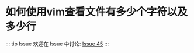 # 如何使用vim查看文件有多少个字符以及多少行



::: tip Issue 
 欢迎在 Issue 中讨论: [Issue 45](https://github.com/shfshanyue/Daily-Question/issues/45) 
:::